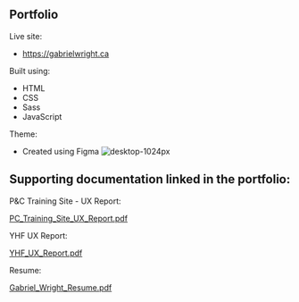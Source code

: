 ## Portfolio

Live site:
- https://gabrielwright.ca


Built using:
- HTML
- CSS
- Sass
- JavaScript

Theme:
- Created using Figma
![desktop-1024px](https://user-images.githubusercontent.com/52660296/170135582-32776d12-8843-4414-86e8-d7c303b88f85.png)

## Supporting documentation linked in the portfolio:

P&C Training Site - UX Report:

[PC_Training_Site_UX_Report.pdf](https://github.com/gabrielwright1/portfolio-files/files/8741647/PC_Training_Site_UX_Report.pdf)


YHF UX Report:

[YHF_UX_Report.pdf](https://github.com/gabrielwright1/portfolio-files/files/8741652/YHF_UX_Report.pdf)

Resume:

[Gabriel_Wright_Resume.pdf](https://github.com/gabrielwright1/portfolio-files/files/8742439/Gabriel_Wright_Resume.pdf)
